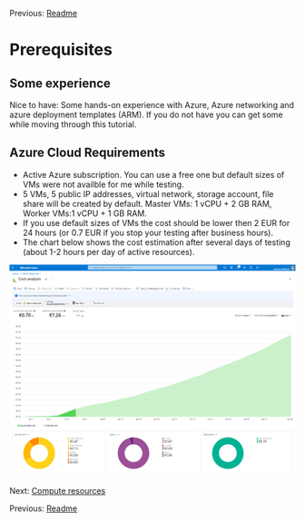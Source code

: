 Previous: [Readme](../README.md)

# Prerequisites

## Some experience
Nice to have: Some hands-on experience with Azure, Azure networking and azure deployment templates (ARM).
If you do not have you can get some while moving through this tutorial.

## Azure Cloud Requirements

- Active Azure subscription. You can use a free one but default sizes of VMs were not availble for me while testing.
- 5 VMs, 5 public IP addresses, virtual network, storage account, file share will be created by default. Master VMs: 1 vCPU + 2 GB RAM, Worker VMs:1 vCPU + 1 GB RAM.
- If you use default sizes of VMs the cost should be lower then 2 EUR for 24 hours (or 0.7 EUR if you stop your testing after business hours).
- The chart below shows the cost estimation after several days of testing (about 1-2 hours per day of active resources).

![Cost forcast](images/azure_cost_forcast.png)

Next: [Compute resources](02-compute-resources.md)

Previous: [Readme](../README.md)